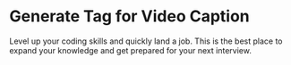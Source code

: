# Generate Tag for Video Caption

Level up your coding skills and quickly land a job. This is the best place to expand your knowledge and get prepared for your next interview.